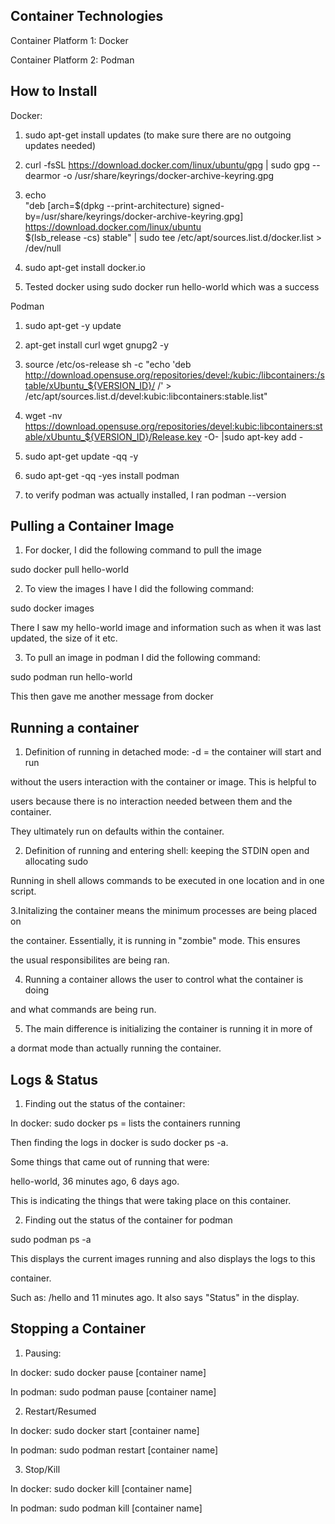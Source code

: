 ## Container Technologies 

Container Platform 1: Docker

Container Platform 2: Podman 

## How to Install 

Docker: 

1. sudo apt-get install updates (to make sure there are no outgoing updates needed)

2. curl -fsSL https://download.docker.com/linux/ubuntu/gpg | sudo gpg --dearmor -o /usr/share/keyrings/docker-archive-keyring.gpg

3. echo \
  "deb [arch=$(dpkg --print-architecture) signed-by=/usr/share/keyrings/docker-archive-keyring.gpg] https://download.docker.com/linux/ubuntu \
  $(lsb_release -cs) stable" | sudo tee /etc/apt/sources.list.d/docker.list > /dev/null

4. sudo apt-get install docker.io 

5. Tested docker using sudo docker run hello-world which was a success 

Podman 

1. sudo apt-get -y update

2. apt-get install curl wget gnupg2 -y

3. source /etc/os-release
sh -c "echo 'deb http://download.opensuse.org/repositories/devel:/kubic:/libcontainers:/stable/xUbuntu_${VERSION_ID}/ /' > /etc/apt/sources.list.d/devel:kubic:libcontainers:stable.list"

4. wget -nv https://download.opensuse.org/repositories/devel:kubic:libcontainers:stable/xUbuntu_${VERSION_ID}/Release.key -O- |sudo apt-key add -

5. sudo apt-get update -qq -y

6. sudo apt-get -qq -yes install podman 

7. to verify podman was actually installed, I ran podman --version

## Pulling a Container Image

1. For docker, I did the following command to pull the image 

sudo docker pull hello-world

2. To view the images I have I did the following command: 

sudo docker images 

There I saw my hello-world image and information such as when it was last updated, the size of it etc. 

3. To pull an image in podman I did the following command: 

sudo podman run hello-world 

This then gave me another message from docker 


## Running a container 

1. Definition of running in detached mode: -d = the container will start and run

without the users interaction with the container or image. This is helpful to 

users because there is no interaction needed between them and the container. 

They ultimately run on defaults within the container. 

2. Definition of running and entering shell: keeping the STDIN open and allocating sudo 

Running in shell allows commands to be executed in one location and in one script. 


3.Initalizing the container means the minimum processes are being placed on 

the container. Essentially, it is running in "zombie" mode. This ensures

the usual responsibilites are being ran. 

4. Running a container allows the user to control what the container is doing 

and what commands are being run. 

5. The main difference is initializing the container is running it in more of

a dormat mode than actually running the container.

## Logs & Status 

1. Finding out the status of the container: 

In docker: sudo docker ps = lists the containers running 

Then finding the logs in docker is sudo docker ps -a. 

Some things that came out of running that were: 

hello-world, 36 minutes ago, 6 days ago. 

This is indicating the things that were taking place on this container. 

2. Finding out the status of the container for podman

sudo podman ps -a 

This displays the current images running and also displays the logs to this 

container. 

Such as: /hello and 11 minutes ago. It also says "Status" in the display.

## Stopping a Container 

1. Pausing: 

In docker: sudo docker pause [container name] 

In podman: sudo podman pause [container name]

2. Restart/Resumed

In docker: sudo docker start [container name]

In podman: sudo podman restart [container name]

3. Stop/Kill 

In docker: sudo docker kill [container name]

In podman: sudo podman kill [container name]
